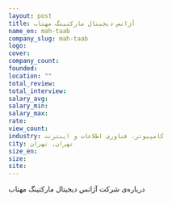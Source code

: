```yaml
---
layout: post
title: آژانس دیجیتال مارکتینگ مهتاب
name_en: mah-taab
company_slug: mah-taab
logo: 
cover: 
company_count:
founded:
location: ""
total_review: 
total_interview: 
salary_avg: 
salary_min: 
salary_max: 
rate: 
view_count: 
industry: کامپیوتر، فناوری اطلاعات و اینترنت
city: تهران, تهران
size_en: 
size: 
site: 
---
```


درباره‌ی شرکت آژانس دیجیتال مارکتینگ مهتاب